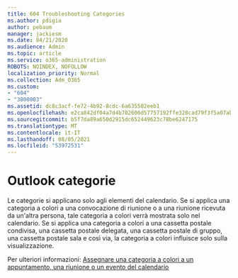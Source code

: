 ```yaml
---
title: 604 Troubleshooting Categories
ms.author: pdigia
author: pebaum
manager: jackiesm
ms.date: 04/21/2020
ms.audience: Admin
ms.topic: article
ms.service: o365-administration
ROBOTS: NOINDEX, NOFOLLOW
localization_priority: Normal
ms.collection: Adm_O365
ms.custom:
- "604"
- "3800003"
ms.assetid: dc8c3acf-fe72-4b92-8cdc-6a635502eeb1
ms.openlocfilehash: e2ca842df04a7d4b702606d57757192ffe328cad79f3f5a07abc450f8ff92288
ms.sourcegitcommit: b5f7da89a650d2915dc652449623c78be6247175
ms.translationtype: MT
ms.contentlocale: it-IT
ms.lasthandoff: 08/05/2021
ms.locfileid: "53972531"
---
```

# <a name="outlook-categories"></a>Outlook categorie

Le categorie si applicano solo agli elementi del calendario. Se si applica una categoria a colori a una convocazione di riunione o a una riunione ricevuta da un'altra persona, tale categoria a colori verrà mostrata solo nel calendario.  Se si applica una categoria a colori a una cassetta postale condivisa, una cassetta postale delegata, una cassetta postale di gruppo, una cassetta postale sala e così via, la categoria a colori influisce solo sulla visualizzazione.

Per ulteriori informazioni: [Assegnare una categoria a colori a un appuntamento, una riunione o un evento del calendario](https://support.microsoft.com/office/750596d9-707d-4412-8c0e-7fdc0fc52527)
